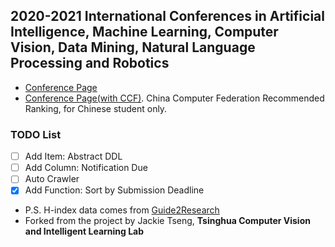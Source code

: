 ## 2020-2021 International Conferences in Artificial Intelligence, Machine Learning, Computer Vision, Data Mining, Natural Language Processing and Robotics
* [Conference Page](https://jokoe66..github.io/conference_call_for_paper/conferences.html)
* [Conference Page(with CCF)](https://jokoe66.github.io/conference_call_for_paper/conferences-with-ccf.html). China Computer Federation Recommended Ranking, for Chinese student only.

### TODO List
- [ ] Add Item: Abstract DDL
- [ ] Add Column: Notification Due
- [ ] Auto Crawler
- [x] Add Function: Sort by Submission Deadline

* P.S. H-index data comes from [Guide2Research](http://www.guide2research.com/topconf)
* Forked from the project by Jackie Tseng, **Tsinghua Computer Vision and Intelligent Learning Lab**
